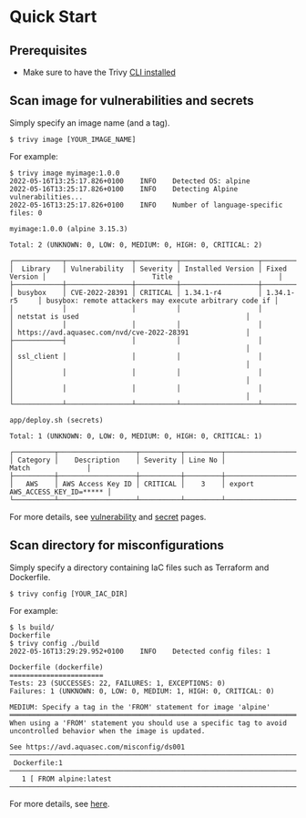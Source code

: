 # Quick Start

## Prerequisites

- Make sure to have the Trivy [CLI installed][installation]

## Scan image for vulnerabilities and secrets

Simply specify an image name (and a tag).

```
$ trivy image [YOUR_IMAGE_NAME]
```

For example:

``` shell
$ trivy image myimage:1.0.0
2022-05-16T13:25:17.826+0100	INFO	Detected OS: alpine
2022-05-16T13:25:17.826+0100	INFO	Detecting Alpine vulnerabilities...
2022-05-16T13:25:17.826+0100	INFO	Number of language-specific files: 0

myimage:1.0.0 (alpine 3.15.3)

Total: 2 (UNKNOWN: 0, LOW: 0, MEDIUM: 0, HIGH: 0, CRITICAL: 2)

┌────────────┬────────────────┬──────────┬───────────────────┬───────────────┬─────────────────────────────────────────────────────────┐
│  Library   │ Vulnerability  │ Severity │ Installed Version │ Fixed Version │                          Title                          │
├────────────┼────────────────┼──────────┼───────────────────┼───────────────┼─────────────────────────────────────────────────────────┤
│ busybox    │ CVE-2022-28391 │ CRITICAL │ 1.34.1-r4         │ 1.34.1-r5     │ busybox: remote attackers may execute arbitrary code if │
│            │                │          │                   │               │ netstat is used                                         │
│            │                │          │                   │               │ https://avd.aquasec.com/nvd/cve-2022-28391              │
├────────────┤                │          │                   │               │                                                         │
│ ssl_client │                │          │                   │               │                                                         │
│            │                │          │                   │               │                                                         │
│            │                │          │                   │               │                                                         │
└────────────┴────────────────┴──────────┴───────────────────┴───────────────┴─────────────────────────────────────────────────────────┘

app/deploy.sh (secrets)

Total: 1 (UNKNOWN: 0, LOW: 0, MEDIUM: 0, HIGH: 0, CRITICAL: 1)

┌──────────┬───────────────────┬──────────┬─────────┬────────────────────────────────┐
│ Category │    Description    │ Severity │ Line No │             Match              │
├──────────┼───────────────────┼──────────┼─────────┼────────────────────────────────┤
│   AWS    │ AWS Access Key ID │ CRITICAL │    3    │ export AWS_ACCESS_KEY_ID=***** │
└──────────┴───────────────────┴──────────┴─────────┴────────────────────────────────┘
```

For more details, see [vulnerability][vulnerability] and [secret][secret] pages.

## Scan directory for misconfigurations

Simply specify a directory containing IaC files such as Terraform and Dockerfile.

```
$ trivy config [YOUR_IAC_DIR]
```

For example:

``` shell
$ ls build/
Dockerfile
$ trivy config ./build
2022-05-16T13:29:29.952+0100	INFO	Detected config files: 1

Dockerfile (dockerfile)
=======================
Tests: 23 (SUCCESSES: 22, FAILURES: 1, EXCEPTIONS: 0)
Failures: 1 (UNKNOWN: 0, LOW: 0, MEDIUM: 1, HIGH: 0, CRITICAL: 0)

MEDIUM: Specify a tag in the 'FROM' statement for image 'alpine'
══════════════════════════════════════════════════════════════════════════════════════════════════════════════════════
When using a 'FROM' statement you should use a specific tag to avoid uncontrolled behavior when the image is updated.

See https://avd.aquasec.com/misconfig/ds001
──────────────────────────────────────────────────────────────────────────────────────────────────────────────────────
 Dockerfile:1
──────────────────────────────────────────────────────────────────────────────────────────────────────────────────────
   1 [ FROM alpine:latest
──────────────────────────────────────────────────────────────────────────────────────────────────────────────────────
```

For more details, see [here][misconf].

[installation]: ../docs/index.md
[vulnerability]: ../docs/vulnerability/scanning/index.md
[misconf]: ../docs/misconfiguration/scanning.md
[secret]: ../docs/secret/scanning.md
